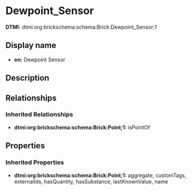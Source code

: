 # Dewpoint_Sensor
**DTMI:** dtmi:org:brickschema:schema:Brick:Dewpoint_Sensor;1
## Display name
- **en:** Dewpoint Sensor
## Description
## Relationships
### Inherited Relationships
* **dtmi:org:brickschema:schema:Brick:Point;1:** isPointOf
## Properties
### Inherited Properties
* **dtmi:org:brickschema:schema:Brick:Point;1:** aggregate, customTags, externalIds, hasQuantity, hasSubstance, lastKnownValue, name
